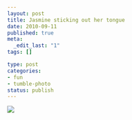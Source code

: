 ```yaml
--- 
layout: post
title: Jasmine sticking out her tongue
date: 2010-09-11
published: true
meta: 
  _edit_last: "1"
tags: []

type: post
categories: 
- fun
- tumble-photo
status: publish
---
```

[![](http://liblab.net/andyeick/files/2010/09/My-Photo-Strip-8078135133-225x300.jpg)](http://media.eick.us/2010/09/My-Photo-Strip-8078135133.jpg)
